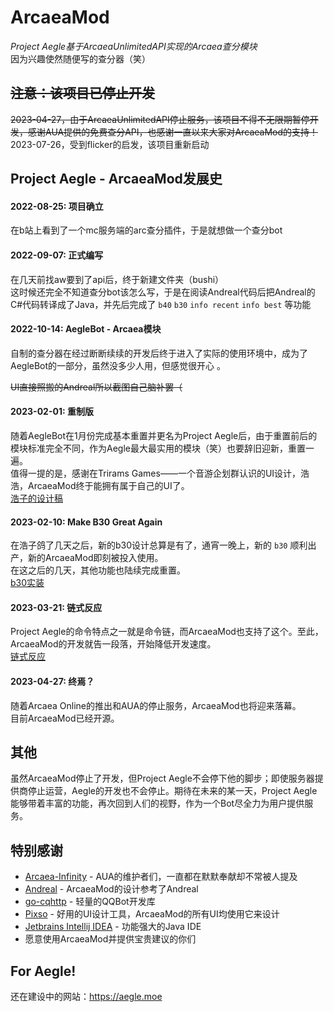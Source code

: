 # ArcaeaMod
_Project Aegle基于ArcaeaUnlimitedAPI实现的Arcaea查分模块_  
因为兴趣使然随便写的查分器（笑）
## ~~注意：该项目已停止开发~~
~~2023-04-27，由于ArcaeaUnlimitedAPI停止服务，该项目不得不无限期暂停开发，感谢AUA提供的免费查分API，也感谢一直以来大家对ArcaeaMod的支持！~~  
2023-07-26，受到flicker的启发，该项目重新启动
## Project Aegle - ArcaeaMod发展史
#### 2022-08-25: 项目确立
在b站上看到了一个mc服务端的arc查分插件，于是就想做一个查分bot
#### 2022-09-07: 正式编写
在几天前找aw要到了api后，终于新建文件夹（bushi）  
这时候还完全不知道查分bot该怎么写，于是在阅读Andreal代码后把Andreal的C#代码转译成了Java，并先后完成了 `b40`  `b30`  `info recent`  `info best` 等功能
#### 2022-10-14: AegleBot - Arcaea模块
自制的查分器在经过断断续续的开发后终于进入了实际的使用环境中，成为了AegleBot的一部分，虽然没多少人用，但感觉很开心  。
  
 ~~UI直接照搬的Andreal所以截图自己脑补罢（~~ 
#### 2023-02-01: 重制版
随着AegleBot在1月份完成基本重置并更名为Project Aegle后，由于重置前后的模块标准完全不同，作为Aegle最大最实用的模块（笑）也要辞旧迎新，重置一遍。  
值得一提的是，感谢在Trirams Games——一个音游企划群认识的UI设计，浩浩，ArcaeaMod终于能拥有属于自己的UI了。  
[浩子的设计稿](https://s1.ax1x.com/2023/04/28/p9QXpQI.md.png)
#### 2023-02-10: Make B30 Great Again
在浩子鸽了几天之后，新的b30设计总算是有了，通宵一晚上，新的 `b30` 顺利出产，新的ArcaeaMod即刻被投入使用。  
在这之后的几天，其他功能也陆续完成重置。  
[b30实装](https://s1.ax1x.com/2023/04/28/p9QXFw8.md.jpg)
#### 2023-03-21: 链式反应
Project Aegle的命令特点之一就是命令链，而ArcaeaMod也支持了这个。至此，ArcaeaMod的开发就告一段落，开始降低开发速度。  
[链式反应](https://s1.ax1x.com/2023/04/28/p9QXkTS.md.jpg)
#### 2023-04-27: 终焉？
随着Arcaea Online的推出和AUA的停止服务，ArcaeaMod也将迎来落幕。  
目前ArcaeaMod已经开源。
## 其他
虽然ArcaeaMod停止了开发，但Project Aegle不会停下他的脚步；即使服务器提供商停止运营，Aegle的开发也不会停止。期待在未来的某一天，Project Aegle能够带着丰富的功能，再次回到人们的视野，作为一个Bot尽全力为用户提供服务。
## 特别感谢
- [Arcaea-Infinity](https://github.com/Arcaea-Infinity) - AUA的维护者们，一直都在默默奉献却不常被人提及
- [Andreal](https://github.com/Awbugl/Andreal) - ArcaeaMod的设计参考了Andreal
- [go-cqhttp](https://github.com/Mrs4s/go-cqhttp) - 轻量的QQBot开发库
- [Pixso](https://pixso.cn) - 好用的UI设计工具，ArcaeaMod的所有UI均使用它来设计
- [Jetbrains Intellij IDEA](https://www.jetbrains.com/zh-cn/idea) - 功能强大的Java IDE
- 愿意使用ArcaeaMod并提供宝贵建议的你们

## For Aegle!
还在建设中的网站：https://aegle.moe
